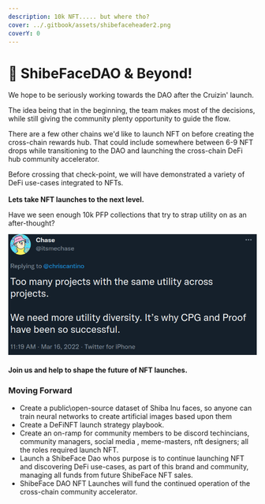 ```yaml
---
description: 10k NFT..... but where tho?
cover: ../.gitbook/assets/shibefaceheader2.png
coverY: 0
---
```


# 🤠 ShibeFaceDAO & Beyond!

We hope to be seriously working towards the DAO after the Cruizin' launch.

The idea being that in the beginning, the team makes most of the decisions, while still giving the community plenty opportunity to guide the flow.

There are a few other chains we'd like to launch NFT on before creating the cross-chain rewards hub. That could include somewhere between 6-9 NFT drops while transitioning to the DAO and launching the cross-chain DeFi hub community accelerator.

Before crossing that check-point, we will have demonstrated a variety of DeFi use-cases integrated to NFTs. \
\
**Lets take NFT launches to the next level.**&#x20;

Have we seen enough 10k PFP collections that try to strap utility on as an after-thought?&#x20;

![(source)](<../.gitbook/assets/image (13).png>)

#### Join us and help to shape the future of NFT launches.

### Moving Forward

* Create a public\open-source dataset of Shiba Inu faces, so anyone can train neural networks to create artificial images based upon them
* Create a DeFiNFT launch strategy playbook.&#x20;
* Create an on-ramp for community members to be discord techincians, community managers, social media , meme-masters, nft designers; all the roles required launch NFT.
* Launch a ShibeFace Dao whos purpose is to continue launching NFT and discovering DeFi use-cases, as part of this brand and community, managing all funds from future ShibeFace NFT sales.
* ShibeFace DAO NFT Launches will fund the continued operation of the cross-chain community accelerator.
